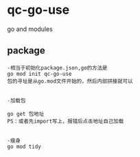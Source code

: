 # qc-go-use
go and modules


## package

```
-相当于初始化package.json,go的方法是
go mod init qc-go-use
包的寻址是从go.mod文件开始的，然后内部拼接就可以


-加载包

go get 包地址
PS：或者先import写上，报错后点击地址自己加载


-瘦身
go mod tidy


```